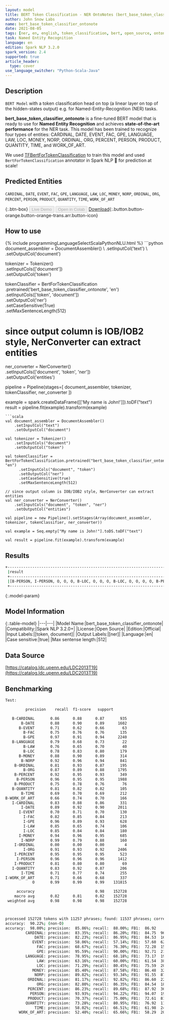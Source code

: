 ```yaml
---
layout: model
title: BERT Token Classification - NER OntoNotes (bert_base_token_classifier_ontonote)
author: John Snow Labs
name: bert_base_token_classifier_ontonote
date: 2021-08-05
tags: [ner, en, english, token_classification, bert, open_source, ontonotes]
task: Named Entity Recognition
language: en
edition: Spark NLP 3.2.0
spark_version: 2.4
supported: true
article_header:
  type: cover
use_language_switcher: "Python-Scala-Java"
---
```


## Description

`BERT Model` with a token classification head on top (a linear layer on top of the hidden-states output) e.g. for Named-Entity-Recognition (NER) tasks.


**bert_base_token_classifier_ontonote** is a fine-tuned BERT model that is ready to use for **Named Entity Recognition** and achieves **state-of-the-art performance** for the NER task. This model has been trained to recognize four types of entities: CARDINAL, DATE, EVENT, FAC, GPE, LANGUAGE, LAW, LOC, MONEY, NORP, ORDINAL, ORG, PERCENT, PERSON, PRODUCT, QUANTITY, TIME, and WORK_OF_ART.

We used [TFBertForTokenClassification](https://huggingface.co/transformers/model_doc/bert.html#tfbertfortokenclassification) to train this model and used `BertForTokenClassification` annotator in Spark NLP 🚀 for prediction at scale!

## Predicted Entities

`CARDINAL`, `DATE`, `EVENT`, `FAC`, `GPE`, `LANGUAGE`, `LAW`, `LOC`, `MONEY`, `NORP`, `ORDINAL`, `ORG`, `PERCENT`, `PERSON`, `PRODUCT`, `QUANTITY`, `TIME`, `WORK_OF_ART`

{:.btn-box}
<button class="button button-orange" disabled>Live Demo</button>
<button class="button button-orange" disabled>Open in Colab</button>
[Download](https://s3.amazonaws.com/auxdata.johnsnowlabs.com/public/models/bert_base_token_classifier_ontonote_en_3.2.0_2.4_1628174984240.zip){:.button.button-orange.button-orange-trans.arr.button-icon}

## How to use



<div class="tabs-box" markdown="1">
{% include programmingLanguageSelectScalaPythonNLU.html %}
```python
document_assembler = DocumentAssembler() \
    .setInputCol('text') \
    .setOutputCol('document')

tokenizer = Tokenizer() \
    .setInputCols(['document']) \
    .setOutputCol('token')

tokenClassifier = BertForTokenClassification \
      .pretrained('bert_base_token_classifier_ontonote', 'en') \
      .setInputCols(['token', 'document']) \
      .setOutputCol('ner') \
      .setCaseSensitive(True) \
      .setMaxSentenceLength(512)

# since output column is IOB/IOB2 style, NerConverter can extract entities
ner_converter = NerConverter() \
    .setInputCols(['document', 'token', 'ner']) \
    .setOutputCol('entities')

pipeline = Pipeline(stages=[
    document_assembler, 
    tokenizer,
    tokenClassifier,
    ner_converter
])

example = spark.createDataFrame([['My name is John!']]).toDF("text")
result = pipeline.fit(example).transform(example)
```
```scala
val document_assembler = DocumentAssembler() 
    .setInputCol("text") 
    .setOutputCol("document")

val tokenizer = Tokenizer() 
    .setInputCols("document") 
    .setOutputCol("token")

val tokenClassifier = BertForTokenClassification.pretrained("bert_base_token_classifier_ontonote", "en")
      .setInputCols("document", "token")
      .setOutputCol("ner")
      .setCaseSensitive(true)
      .setMaxSentenceLength(512)

// since output column is IOB/IOB2 style, NerConverter can extract entities
val ner_converter = NerConverter() 
    .setInputCols("document", "token", "ner") 
    .setOutputCol("entities")

val pipeline = new Pipeline().setStages(Array(document_assembler, tokenizer, tokenClassifier, ner_converter))

val example = Seq.empty["My name is John!"].toDS.toDF("text")

val result = pipeline.fit(example).transform(example)
```
</div>

## Results

```bash
+------------------------------------------------------------------------------------+
 |result                                                                              |
 +------------------------------------------------------------------------------------+
 |[B-PERSON, I-PERSON, O, O, O, B-LOC, O, O, O, B-LOC, O, O, O, O, B-PERSON, O, O, O, O, B-LOC]|
 +------------------------------------------------------------------------------------+
```

{:.model-param}
## Model Information

{:.table-model}
|---|---|
|Model Name:|bert_base_token_classifier_ontonote|
|Compatibility:|Spark NLP 3.2.0+|
|License:|Open Source|
|Edition:|Official|
|Input Labels:|[token, document]|
|Output Labels:|[ner]|
|Language:|en|
|Case sensitive:|true|
|Max sentense length:|512|

## Data Source

[https://catalog.ldc.upenn.edu/LDC2013T19](https://catalog.ldc.upenn.edu/LDC2013T19)

## Benchmarking

```bash
Test:

         precision    recall  f1-score   support

   B-CARDINAL       0.86      0.88      0.87       935
       B-DATE       0.88      0.90      0.89      1602
      B-EVENT       0.71      0.62      0.66        63
        B-FAC       0.75      0.76      0.76       135
        B-GPE       0.97      0.91      0.94      2240
   B-LANGUAGE       0.79      0.68      0.73        22
        B-LAW       0.76      0.65      0.70        40
        B-LOC       0.78      0.83      0.80       179
      B-MONEY       0.88      0.90      0.89       314
       B-NORP       0.92      0.96      0.94       841
    B-ORDINAL       0.81      0.93      0.87       195
        B-ORG       0.87      0.89      0.88      1795
    B-PERCENT       0.92      0.95      0.93       349
     B-PERSON       0.96      0.95      0.95      1988
    B-PRODUCT       0.75      0.78      0.76        76
   B-QUANTITY       0.81      0.82      0.82       105
       B-TIME       0.69      0.70      0.69       212
B-WORK_OF_ART       0.66      0.74      0.70       166
   I-CARDINAL       0.83      0.88      0.86       331
       I-DATE       0.89      0.92      0.90      2011
      I-EVENT       0.70      0.71      0.70       130
        I-FAC       0.82      0.85      0.84       213
        I-GPE       0.96      0.89      0.93       628
        I-LAW       0.85      0.65      0.74       106
        I-LOC       0.85      0.84      0.84       180
      I-MONEY       0.94      0.96      0.95       685
       I-NORP       0.99      0.79      0.88       160
    I-ORDINAL       0.00      0.00      0.00         4
        I-ORG       0.91      0.93      0.92      2406
    I-PERCENT       0.95      0.95      0.95       523
     I-PERSON       0.96      0.96      0.96      1412
    I-PRODUCT       0.81      0.80      0.80        69
   I-QUANTITY       0.83      0.92      0.87       206
       I-TIME       0.71      0.77      0.74       255
I-WORK_OF_ART       0.71      0.66      0.68       337
            O       0.99      0.99      0.99    131815

     accuracy                           0.98    152728
    macro avg       0.82      0.81      0.82    152728
 weighted avg       0.98      0.98      0.98    152728



processed 152728 tokens with 11257 phrases; found: 11537 phrases; correct: 9906.
accuracy:  90.22%; (non-O)
accuracy:  98.00%; precision:  85.86%; recall:  88.00%; FB1:  86.92
         CARDINAL: precision:  83.35%; recall:  86.20%; FB1:  84.75  967
             DATE: precision:  82.23%; recall:  86.95%; FB1:  84.53  1694
            EVENT: precision:  58.06%; recall:  57.14%; FB1:  57.60  62
              FAC: precision:  68.67%; recall:  76.30%; FB1:  72.28  150
              GPE: precision:  95.59%; recall:  90.00%; FB1:  92.71  2109
         LANGUAGE: precision:  78.95%; recall:  68.18%; FB1:  73.17  19
              LAW: precision:  63.16%; recall:  60.00%; FB1:  61.54  38
              LOC: precision:  71.29%; recall:  80.45%; FB1:  75.59  202
            MONEY: precision:  85.40%; recall:  87.58%; FB1:  86.48  322
             NORP: precision:  89.82%; recall:  93.34%; FB1:  91.55  874
          ORDINAL: precision:  81.17%; recall:  92.82%; FB1:  86.60  223
              ORG: precision:  82.80%; recall:  86.35%; FB1:  84.54  1872
          PERCENT: precision:  86.23%; recall:  89.68%; FB1:  87.92  363
           PERSON: precision:  93.93%; recall:  94.22%; FB1:  94.07  1994
          PRODUCT: precision:  70.37%; recall:  75.00%; FB1:  72.61  81
         QUANTITY: precision:  73.28%; recall:  80.95%; FB1:  76.92  116
             TIME: precision:  58.02%; recall:  66.51%; FB1:  61.98  243
      WORK_OF_ART: precision:  52.40%; recall:  65.66%; FB1:  58.29  208
```